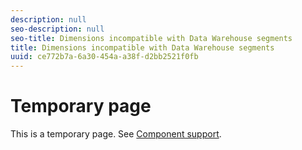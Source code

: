 ```yaml
---
description: null
seo-description: null
seo-title: Dimensions incompatible with Data Warehouse segments
title: Dimensions incompatible with Data Warehouse segments
uuid: ce772b7a-6a30-454a-a38f-d2bb2521f0fb
---
```


# Temporary page

<!-- This page is a duplicate of dimension-support.md. Once internal redirects are in place, we can remove this page and point it to dimension-support.md. -->

This is a temporary page. See [Component support](component-support.md).

